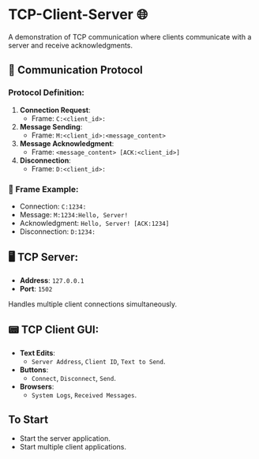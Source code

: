 # TCP-Client-Server 🌐

A demonstration of TCP communication where clients communicate with a server and receive acknowledgments. 

## 📡 Communication Protocol

### Protocol Definition:

1. **Connection Request**:
   - Frame: `C:<client_id>:`
2. **Message Sending**:
   - Frame: `M:<client_id>:<message_content>`
3. **Message Acknowledgment**:
   - Frame: `<message_content> [ACK:<client_id>]`
4. **Disconnection**:
   - Frame: `D:<client_id>:`

### 🌟 Frame Example:

- Connection: `C:1234:`
- Message: `M:1234:Hello, Server!`
- Acknowledgment: `Hello, Server! [ACK:1234]`
- Disconnection: `D:1234:`

## 🖥️ TCP Server:

- **Address**: `127.0.0.1`
- **Port**: `1502`

Handles multiple client connections simultaneously.

## 📟 TCP Client GUI:

- **Text Edits**: 
  - `Server Address`, `Client ID`, `Text to Send`.
- **Buttons**: 
  - `Connect`, `Disconnect`, `Send`.
- **Browsers**: 
  - `System Logs`, `Received Messages`.

## To Start

- Start the server application.
- Start multiple client applications.

